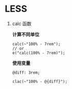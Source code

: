 # LESS

1. calc 函数

   **计算不同单位**

   ```less
   calc(~"100% - 7rem");
   // or
   e("calc(100% - 7rem)");
   ```

   **使用变量**

   ```less
   @diff: 3rem;
   
   clac(~"100% - @{diff}");
   ```
